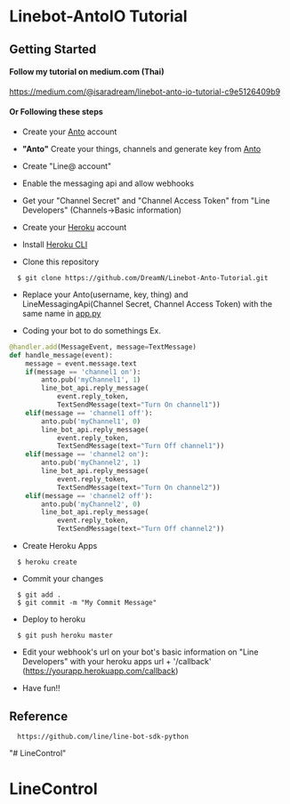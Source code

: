 # Linebot-AntoIO Tutorial

## Getting Started
#### Follow my tutorial on medium.com (Thai)
https://medium.com/@isaradream/linebot-anto-io-tutorial-c9e5126409b9
#### Or Following these steps
- Create your [Anto](https://www.anto.io/) account

- **"Anto"** Create your things, channels and generate key from [Anto](https://www.anto.io/)

- Create "Line@ account"

- Enable the messaging api and allow webhooks

- Get your "Channel Secret" and "Channel Access Token" from "Line Developers" (Channels->Basic information)

- Create your [Heroku](https://www.heroku.com/) account

- Install [Heroku CLI](https://devcenter.heroku.com/articles/heroku-cli#download-and-install)

- Clone this repository
```
  $ git clone https://github.com/DreamN/Linebot-Anto-Tutorial.git
```

- Replace your Anto(username, key, thing) and LineMessagingApi(Channel Secret, Channel Access Token) with the same name in [app.py](https://github.com/DreamN/Linebot-Anto-Tutorial/blob/master/app.py)

- Coding your bot to do somethings
Ex.
```python
@handler.add(MessageEvent, message=TextMessage)
def handle_message(event):
    message = event.message.text
    if(message == 'channel1 on'):
        anto.pub('myChannel1', 1)
        line_bot_api.reply_message(
            event.reply_token,
            TextSendMessage(text="Turn On channel1"))
    elif(message == 'channel1 off'):
        anto.pub('myChannel1', 0)
        line_bot_api.reply_message(
            event.reply_token,
            TextSendMessage(text="Turn Off channel1"))
    elif(message == 'channel2 on'):
        anto.pub('myChannel2', 1)
        line_bot_api.reply_message(
            event.reply_token,
            TextSendMessage(text="Turn On channel2"))
    elif(message == 'channel2 off'):
        anto.pub('myChannel2', 0)
        line_bot_api.reply_message(
            event.reply_token,
            TextSendMessage(text="Turn Off channel2"))
```

- Create Heroku Apps
```
  $ heroku create
```
- Commit your changes
```
  $ git add .
  $ git commit -m "My Commit Message"
```
- Deploy to heroku
```
  $ git push heroku master
```
- Edit your webhook's url on your bot's basic information on "Line Developers" with your heroku apps url + '/callback' (https://yourapp.herokuapp.com/callback)

- Have fun!!


## Reference
```
  https://github.com/line/line-bot-sdk-python
```
"# LineControl" 
# LineControl
